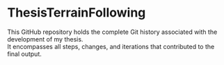 # ThesisTerrainFollowing
This GitHub repository holds the complete Git history associated with the development of my thesis.   
It encompasses all steps, changes, and iterations that contributed to the final output.   
